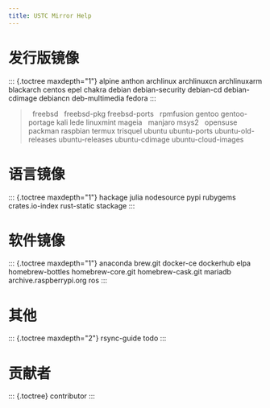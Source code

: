 ```yaml
---
title: USTC Mirror Help
---
```


发行版镜像
==========

::: {.toctree maxdepth="1"}
alpine anthon archlinux archlinuxcn archlinuxarm blackarch centos epel
chakra debian debian-security debian-cd debian-cdimage debiancn
deb-multimedia fedora
:::

>   freebsd   freebsd-pkg freebsd-ports   rpmfusion gentoo
> gentoo-portage kali lede linuxmint mageia   manjaro msys2   opensuse
> packman raspbian termux trisquel ubuntu ubuntu-ports
> ubuntu-old-releases ubuntu-releases ubuntu-cdimage ubuntu-cloud-images

语言镜像
========

::: {.toctree maxdepth="1"}
hackage julia nodesource pypi rubygems crates.io-index rust-static
stackage
:::

软件镜像
========

::: {.toctree maxdepth="1"}
anaconda brew.git docker-ce dockerhub elpa homebrew-bottles
homebrew-core.git homebrew-cask.git mariadb archive.raspberrypi.org ros
:::

其他
====

::: {.toctree maxdepth="2"}
rsync-guide todo
:::

贡献者
======

::: {.toctree}
contributor
:::
